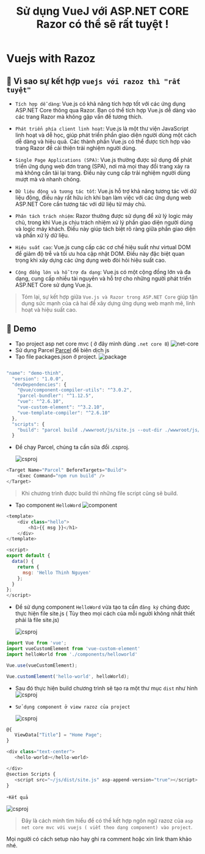 ﻿---
title: Sử dụng VueJ với ASP.NET CORE Razor có thể sẽ rất tuyệt !
categories: [js]
image: assets/img/vuejs/vuejs-net-core.jpg
language: .net core with vue js
description : VueJ with ASP.NET Razor could be great
tags: [js,netcore]
---

# Vuejs with Razoz

## 🔶 Vì sao sự kết hợp `vuejs với razoz thì "rất tuyệt"`

- `Tích hợp dễ dàng`: Vue.js có khả năng tích hợp tốt với các ứng dụng ASP.NET Core thông qua Razor. Bạn có thể tích hợp Vue.js dễ dàng vào các trang Razor mà không gặp vấn đề tương thích.

- `Phát triển phía client linh hoạt`: Vue.js là một thư viện JavaScript linh hoạt và dễ học, giúp phát triển phần giao diện người dùng một cách dễ dàng và hiệu quả. Các thành phần Vue.js có thể được tích hợp vào trang Razor để cải thiện trải nghiệm người dùng.

- `Single Page Applications (SPA)`: Vue.js thường được sử dụng để phát triển ứng dụng web đơn trang (SPA), nơi mà mọi thay đổi trang xảy ra mà không cần tải lại trang. Điều này cung cấp trải nghiệm người dùng mượt mà và nhanh chóng.

- `Dữ liệu động và tương tác tốt`: Vue.js hỗ trợ khả năng tương tác với dữ liệu động, điều này rất hữu ích khi bạn làm việc với các ứng dụng web ASP.NET Core cần tương tác với dữ liệu từ máy chủ.

- `Phân tách trách nhiệm`: Razor thường được sử dụng để xử lý logic máy chủ, trong khi Vue.js chịu trách nhiệm xử lý phần giao diện người dùng và logic máy khách. Điều này giúp tách biệt rõ ràng giữa phần giao diện và phần xử lý dữ liệu.

- `Hiệu suất cao`: Vue.js cung cấp các cơ chế hiệu suất như virtual DOM để giảm độ trễ và tối ưu hóa cập nhật DOM. Điều này đặc biệt quan trọng khi xây dựng các ứng dụng web đòi hỏi hiệu suất cao.

- `Cộng đồng lớn và hỗ trợ đa dạng`: Vue.js có một cộng đồng lớn và đa dạng, cung cấp nhiều tài nguyên và hỗ trợ cho những người phát triển ASP.NET Core sử dụng Vue.js.

> Tóm lại, sự kết hợp giữa `Vue.js và Razor trong ASP.NET Core` giúp tận dụng sức mạnh của cả hai để xây dựng ứng dụng web mạnh mẽ, linh hoạt và hiệu suất cao.


## 🔶 Demo

- Tạo project asp net core mvc ( ở đây mình dùng `.net core 8`)
![net-core](\assets\img\vuejs\create-project.png)
- Sử dụng Parcel [Parcel](https://parceljs.org/docs/) để biên dịch js
- Tạo file packages.json ở project.
![package](\assets\img\vuejs\package.png)
   
```js

"name": "demo-thinh",
  "version": "1.0.0",
  "devDependencies": {
    "@vue/component-compiler-utils": "^3.0.2",
    "parcel-bundler": "^1.12.5",
    "vue": "^2.6.10",
    "vue-custom-element": "^3.2.10",
    "vue-template-compiler": "^2.6.10"
  },
  "scripts": {
    "build": "parcel build ./wwwroot/js/site.js --out-dir ./wwwroot/js/dist"
  }

```
- Để chạy Parcel, chúng ta cần sửa đổi .csproj.
  
  ![csproj](\assets\img\vuejs\csproj.png)
  
```cs
<Target Name="Parcel" BeforeTargets="Build">
    <Exec Command="npm run build" />
</Target>
```
> Khi chương trình được build thì những file script cũng sẽ build.

- Tạo component `HelloWord`
    ![component](\assets\img\vuejs\component.png)

```js
<template>
    <div class="hello">
        <h1>{{ msg }}</h1>
    </div>
</template>

<script>
export default {
  data() {
    return {
      msg: 'Hello Thinh Nguyen'
    };
  }
};
</script>

```

- Để sử dụng component `HelloWord` vừa tạo ta cần `đăng ký` chúng
được thực hiện file site.js ( Tùy theo mọi cách của mỗi người không nhất thiết phải là file site.js)

  ![csproj](\assets\img\vuejs\rd.png)

```js
import Vue from 'vue';
import vueCustomElement from 'vue-custom-element'
import helloWorld from './components/helloworld'

Vue.use(vueCustomElement);

Vue.customElement('hello-world', helloWorld);

```

- Sau đó thực hiện build chương trình sẽ tạo ra một thư mục `dist` như hình
  ![csproj](\assets\img\vuejs\js-build.png)


- `Sử dụng component ở view razoz của project`
  
  ![csproj](\assets\img\vuejs\dy.png)

 ```js
@{
    ViewData["Title"] = "Home Page";
}

<div class="text-center">
    <hello-world></hello-world>

</div>
@section Scripts {
    <script src="~/js/dist/site.js" asp-append-version="true"></script>
}
 ```

-`Kết quả `

  ![csproj](\assets\img\vuejs\result.png)

> Đây là cách mình tìm hiểu để có thể kết hợp ngôn ngữ razoz của `asp net core mvc với vuejs ( viết theo dạng component) vào project`.

Mọi người có cách setup nào hay ghi ra comment hoặc xin link tham khảo nhé.

